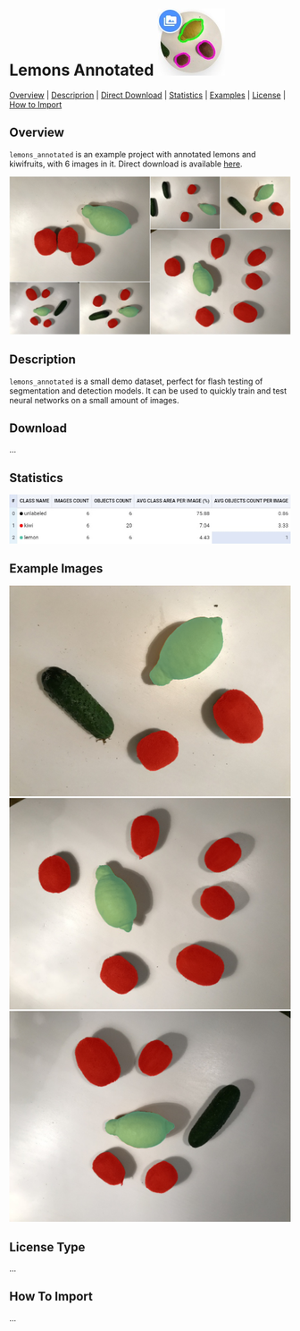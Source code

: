 
# Lemons Annotated  ![](./img/icon.jpg)

<p align="center">

  <a href="#overview">Overview</a> |
  <a href="#description">Descriprion</a> |
  <a href="x">Direct Download</a> |
  <a href="#statistics">Statistics</a> |
  <a href="#example-images">Examples</a> |
  <a href="#license-type">License</a> |
  <a href="#how-to-import">How to Import</a> 
</p>

## Overview 

 `lemons_annotated` is an example project with annotated lemons and kiwifruits, with 6 images in it. Direct download is available 
[here](x).

![](./img/IMG_0748_pr.jpg)

## Description 

`lemons_annotated` is a small demo dataset, perfect for flash testing of segmentation and detection models. It can be used to quickly train and test neural networks on a small amount of images.

## Download
...

## Statistics
![](./img/stats.jpg)

## Example Images

![](./img/IMG_0748.png) ![](./img/IMG_2084.png) ![](./img/IMG_4451.png) 

## License Type
...

## How To Import
...

